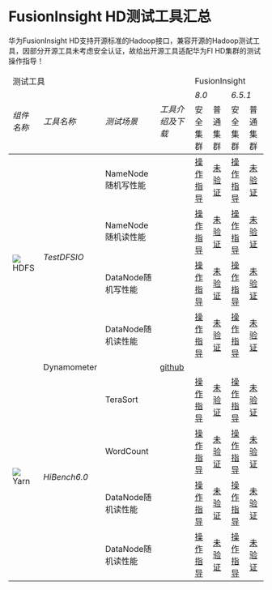 
<!-- ex_nonav -->

# FusionInsight HD测试工具汇总

华为FusionInsight HD支持开源标准的Hadoop接口，兼容开源的Hadoop测试工具，因部分开源工具未考虑安全认证，故给出开源工具适配华为FI HD集群的测试操作指导！

<table class="tg">
 <thead>
 <tr>
  <td colspan=4 >测试工具</td>
  <td colspan=4>FusionInsight</td>
 </tr>
 <tr>
  <td rowspan=2><i aria-hidden="true">组件名称</td>
  <td rowspan=2><i aria-hidden="true">工具名称</td>
  <td rowspan=2><i aria-hidden="true">测试场景</td>
  <td rowspan=2><i aria-hidden="true">工具介绍及下载</td>
  <td rowspan=1 colspan=2><i aria-hidden="true">8.0</td>
  <td rowspan=1 colspan=2><i aria-hidden="true">6.5.1</td>
 </tr>
 <tr>
 <td>安全集群</td>
 <td>普通集群</td>
 <td>安全集群</td>
 <td>普通集群</td>
 </tr>
</thead>

<tr>

<td rowspan=5 ><img class="navbar-logo" src="/images/elephant.png"><i aria-hidden="true"></i></br>HDFS</td>
<td rowspan=4 ><i aria-hidden="true">TestDFSIO</td>
<td>NameNode随机写性能</td>
<td></td>
<td>
<a href="Hive/TPC-DS_2.4_Sec"><span class="label label-Pass ">操作指导</span></a>
</td>
<td>
<a href="Hive/TPC-DS_2.4_UnSec"><span class="label label-UnCheck ">未验证</span></a>
</td>
<td>
<a href="Hive/TPC-DS_2.4_Sec"><span class="label label-Pass ">操作指导</span></a>
</td>
<td>
<a href="Hive/TPC-DS_2.4_UnSec"><span class="label label-UnCheck ">未验证</span></a>
</td>
<tr>
<td>NameNode随机读性能</td>
<td></td>
<td>
<a href="Hive/TPC-DS_2.4_Sec"><span class="label label-Pass ">操作指导</span></a>
</td>
<td>
<a href="Hive/TPC-DS_2.4_UnSec"><span class="label label-UnCheck ">未验证</span></a>
</td>
<td>
<a href="Hive/TPC-DS_2.4_Sec"><span class="label label-Pass ">操作指导</span></a>
</td>
<td>
<a href="Hive/TPC-DS_2.4_UnSec"><span class="label label-UnCheck ">未验证</span></a>
</td>
</tr>
<tr>
<td>DataNode随机写性能</td>
<td></td>
<td>
<a href="Hive/TPC-DS_2.4_Sec"><span class="label label-Pass ">操作指导</span></a>
</td>
<td>
<a href="Hive/TPC-DS_2.4_UnSec"><span class="label label-UnCheck ">未验证</span></a>
</td>
<td>
<a href="Hive/TPC-DS_2.4_Sec"><span class="label label-Pass ">操作指导</span></a>
</td>
<td>
<a href="Hive/TPC-DS_2.4_UnSec"><span class="label label-UnCheck ">未验证</span></a>
</td>
</tr>
<tr>
<td>DataNode随机读性能</td>
<td></td>
<td>
<a href="Hive/TPC-DS_2.4_Sec"><span class="label label-Pass ">操作指导</span></a>
</td>
<td>
<a href="Hive/TPC-DS_2.4_UnSec"><span class="label label-UnCheck ">未验证</span></a>
</td>
<td>
<a href="Hive/TPC-DS_2.4_Sec"><span class="label label-Pass ">操作指导</span></a>
</td>
<td>
<a href="Hive/TPC-DS_2.4_UnSec"><span class="label label-UnCheck ">未验证</span></a>
</td>
</tr>
</tr>

<tr>
<td rowspan=1 >Dynamometer</td>
<td></td>
<td>
<a href="https://github.com/linkedin/dynamometer">github</a>
</td>
<td></td>
<td></td>
<td></td>
<td></td>
</tr>

<tr>
<td rowspan=4 ><img class="navbar-logo" src="/images/elephant.png"><i aria-hidden="true"></i></br>Yarn</td>
<td rowspan=4 ><i aria-hidden="true">HiBench6.0</td>
<td>TeraSort</td>
<td></td>
<td>
<a href="Hive/TPC-DS_2.4_Sec"><span class="label label-Pass ">操作指导</span></a>
</td>
<td>
<a href="Hive/TPC-DS_2.4_UnSec"><span class="label label-UnCheck ">未验证</span></a>
</td>
<td>
<a href="Hive/TPC-DS_2.4_Sec"><span class="label label-Pass ">操作指导</span></a>
</td>
<td>
<a href="Hive/TPC-DS_2.4_UnSec"><span class="label label-UnCheck ">未验证</span></a>
</td>
</tr>

</tr>
<tr>
<td>WordCount</td>
<td></td>
<td>
<a href="Hive/TPC-DS_2.4_Sec"><span class="label label-Pass ">操作指导</span></a>
</td>
<td>
<a href="Hive/TPC-DS_2.4_UnSec"><span class="label label-UnCheck ">未验证</span></a>
</td>
<td>
<a href="Hive/TPC-DS_2.4_Sec"><span class="label label-Pass ">操作指导</span></a>
</td>
<td>
<a href="Hive/TPC-DS_2.4_UnSec"><span class="label label-UnCheck ">未验证</span></a>
</td>
</tr>
</tr>

</tr>
<tr>
<td>DataNode随机读性能</td>
<td></td>
<td>
<a href="Hive/TPC-DS_2.4_Sec"><span class="label label-Pass ">操作指导</span></a>
</td>
<td>
<a href="Hive/TPC-DS_2.4_UnSec"><span class="label label-UnCheck ">未验证</span></a>
</td>
<td>
<a href="Hive/TPC-DS_2.4_Sec"><span class="label label-Pass ">操作指导</span></a>
</td>
<td>
<a href="Hive/TPC-DS_2.4_UnSec"><span class="label label-UnCheck ">未验证</span></a>
</td>
</tr>
</tr>

</tr>
<tr>
<td>DataNode随机读性能</td>
<td></td>
<td>
<a href="Hive/TPC-DS_2.4_Sec"><span class="label label-Pass ">操作指导</span></a>
</td>
<td>
<a href="Hive/TPC-DS_2.4_UnSec"><span class="label label-UnCheck ">未验证</span></a>
</td>
<td>
<a href="Hive/TPC-DS_2.4_Sec"><span class="label label-Pass ">操作指导</span></a>
</td>
<td>
<a href="Hive/TPC-DS_2.4_UnSec"><span class="label label-UnCheck ">未验证</span></a>
</td>
</tr>
</tr>


</table>